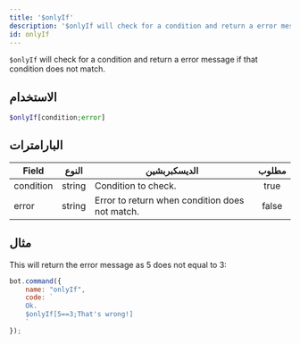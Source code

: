 ```yaml
---
title: '$onlyIf'
description: '$onlyIf will check for a condition and return a error message if that condition does not match.'
id: onlyIf
---
```


`$onlyIf` will check for a condition and return a error message if that condition does not match.

## الاستخدام

```php
$onlyIf[condition;error]
```

## البارامترات

| Field     | النوع  | الديسكبربشين                                   | مطلوب |
| --------- | ------ | ---------------------------------------------- |:-----:|
| condition | string | Condition to check.                            | true  |
| error     | string | Error to return when condition does not match. | false |

## مثال

This will return the error message as 5 does not equal to 3:

```javascript
bot.command({
    name: "onlyIf",
    code: `
    Ok.
    $onlyIf[5==3;That's wrong!]
    `
});
```